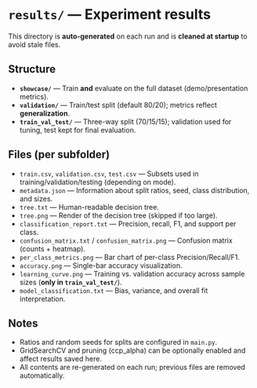 # `results/` — Experiment results

This directory is **auto-generated** on each run and is **cleaned at startup** to avoid stale files.

## Structure
- **`showcase/`** — Train **and** evaluate on the full dataset (demo/presentation metrics).  
- **`validation/`** — Train/test split (default 80/20); metrics reflect **generalization**.  
- **`train_val_test/`** — Three-way split (70/15/15); validation used for tuning, test kept for final evaluation.  

## Files (per subfolder)
- `train.csv`, `validation.csv`, `test.csv` — Subsets used in training/validation/testing (depending on mode).  
- `metadata.json` — Information about split ratios, seed, class distribution, and sizes.  
- `tree.txt` — Human-readable decision tree.  
- `tree.png` — Render of the decision tree (skipped if too large).  
- `classification_report.txt` — Precision, recall, F1, and support per class.  
- `confusion_matrix.txt` / `confusion_matrix.png` — Confusion matrix (counts + heatmap).  
- `per_class_metrics.png` — Bar chart of per-class Precision/Recall/F1.  
- `accuracy.png` — Single-bar accuracy visualization.  
- `learning_curve.png` — Training vs. validation accuracy across sample sizes (**only in `train_val_test/`**).  
- `model_classification.txt` — Bias, variance, and overall fit interpretation.  

## Notes
- Ratios and random seeds for splits are configured in `main.py`.  
- GridSearchCV and pruning (ccp_alpha) can be optionally enabled and affect results saved here.  
- All contents are re-generated on each run; previous files are removed automatically.  